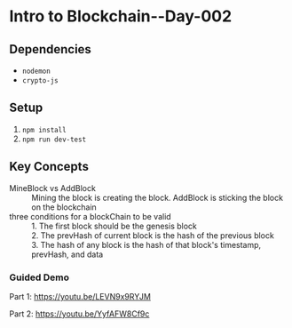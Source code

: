 # Intro to Blockchain--Day-002

## Dependencies

- `nodemon`
- `crypto-js`

## Setup

1. `npm install`
2. `npm run dev-test`

## Key Concepts

<dl>
    <dt>MineBlock vs AddBlock</dt>
    <dd>Mining the block is creating the block.  AddBlock is sticking the block on the blockchain</dd>
    <dt>three conditions for a blockChain to be valid</dt>
    <dd>1. The first block should be the genesis block </dd>
    <dd>2. The prevHash of current block is the hash of the previous block</dd>
    <dd>3. The hash of any block is the hash of that block's timestamp, prevHash, and data</dd>

</dl>

### Guided Demo

Part 1: https://youtu.be/LEVN9x9RYJM

Part 2: https://youtu.be/YyfAFW8Cf9c
